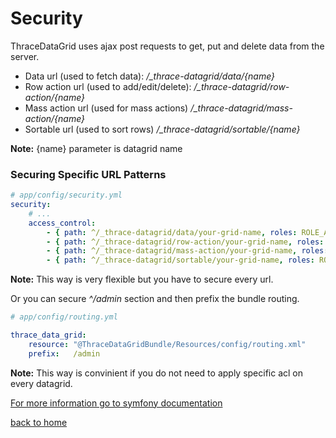 Security
========

ThraceDataGrid uses ajax post requests to get, put and delete data from the server.

- Data url (used to fetch data): */_thrace-datagrid/data/{name}*  
- Row action url (used to add/edit/delete): */_thrace-datagrid/row-action/{name}* 
- Mass action url (used for mass actions) */_thrace-datagrid/mass-action/{name}*
- Sortable url (used to sort rows) */_thrace-datagrid/sortable/{name}*

**Note:** {name} parameter is datagrid name

### Securing Specific URL Patterns

``` yaml
# app/config/security.yml
security:
    # ...
    access_control:
        - { path: ^/_thrace-datagrid/data/your-grid-name, roles: ROLE_ADMIN }
        - { path: ^/_thrace-datagrid/row-action/your-grid-name, roles: ROLE_ADMIN }
        - { path: ^/_thrace-datagrid/mass-action/your-grid-name, roles: ROLE_ADMIN }
        - { path: ^/_thrace-datagrid/sortable/your-grid-name, roles: ROLE_ADMIN }
```

**Note:** This way is very flexible but you have to secure every url.

Or you can secure *^/admin* section and then prefix the bundle routing.

``` yaml
# app/config/routing.yml

thrace_data_grid:
    resource: "@ThraceDataGridBundle/Resources/config/routing.xml"
    prefix:   /admin

```
**Note:** This way is convinient if you do not need to apply specific acl on every datagrid.

[For more information go to symfony documentation](http://symfony.com/doc/current/book/security.html#securing-specific-url-patterns)

[back to home](index.md)

